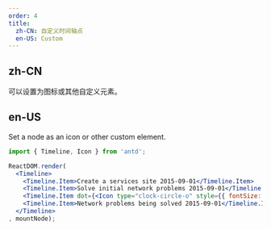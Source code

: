 ```yaml
---
order: 4
title: 
  zh-CN: 自定义时间轴点
  en-US: Custom
---
```


## zh-CN

可以设置为图标或其他自定义元素。

## en-US 

Set a node as an icon or other custom element.

````jsx
import { Timeline, Icon } from 'antd';

ReactDOM.render(
  <Timeline>
    <Timeline.Item>Create a services site 2015-09-01</Timeline.Item>
    <Timeline.Item>Solve initial network problems 2015-09-01</Timeline.Item>
    <Timeline.Item dot={<Icon type="clock-circle-o" style={{ fontSize: '16px' }} />} color="red">Technical testing 2015-09-01</Timeline.Item>
    <Timeline.Item>Network problems being solved 2015-09-01</Timeline.Item>
  </Timeline>
, mountNode);
````
